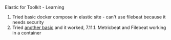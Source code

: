 Elastic for Toolkit - Learning

1. Tried basic docker compose in elastic site - can't use  filebeat because it needs security
2. Tried [another basic](https://quoeamaster.medium.com/deploying-metricbeat-side-by-side-with-elasticsearch-in-docker-42c769d95be) and it worked, 7.11.1. Metricbeat and Filebeat working in a container
